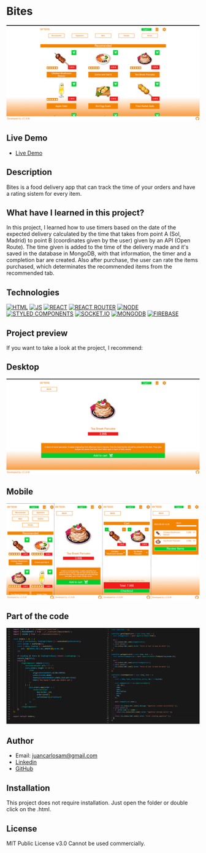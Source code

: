 # Bites

![Project image](https://raw.githubusercontent.com/JuanCarlosAlo/Bites/main/client/public/images/readme0.jpg)

## Live Demo

- [Live Demo](https://bites.onrender.com)

## Description

Bites is a food delivery app that can track the time of your orders and have a rating sistem for every item.

## What have I learned in this project?

In this project, I learned how to use timers based on the date of the expected delivery calculated by the time that takes from point A (Sol, Madrid) to point B (coordinates given by the user) given by an API (Open Route). The time given is added to the time of the delivery made and it's saved in the database in MongoDB, with that information, the timer and a completion bar are created. Also after purchase, the user can rate the items purchased, which determinates the recommended items from the recommended tab.

## Technologies

<!-- Icons taken from: https://github.com/hendrasob/badges/blob/master/README.md and https://github.com/alexandresanlim/Badges4-README.md-Profile -->

[![HTML](https://img.shields.io/badge/HTML5-E34F26?style=for-the-badge&logo=html5&logoColor=white)](https://es.wikipedia.org/wiki/HTML5)
[![JS](https://img.shields.io/badge/JavaScript-F7DF1E?style=for-the-badge&logo=javascript&logoColor=black)](https://es.wikipedia.org/wiki/JavaScript)
[![REACT](https://img.shields.io/badge/React-20232A?style=for-the-badge&logo=react&logoColor=61DAFB)](https://es.wikipedia.org/wiki/React)
[![REACT ROUTER](https://img.shields.io/badge/React_Router-CA4245?style=for-the-badge&logo=react-router&logoColor=white)](https://es.wikipedia.org/wiki/React)
[![NODE](https://img.shields.io/badge/Node.js-339933?style=for-the-badge&logo=nodedotjs&logoColor=white)](https://en.wikipedia.org/wiki/Node)
[![STYLED COMPONENTS](https://img.shields.io/badge/styled--components-DB7093?style=for-the-badge&logo=styled-components&logoColor=white)](https://styled-components.com/)
[![SOCKET.IO](https://img.shields.io/badge/Socket.io-010101?&style=for-the-badge&logo=Socket.io&logoColor=white)](https://en.wikipedia.org/wiki/Socket.IO)
[![MONGODB](https://img.shields.io/badge/MongoDB-4EA94B?style=for-the-badge&logo=mongodb&logoColor=white)](https://en.wikipedia.org/wiki/MongoDB)
[![FIREBASE](https://img.shields.io/badge/firebase-ffca28?style=for-the-badge&logo=firebase&logoColor=black)](https://en.wikipedia.org/wiki/Firebase)

## Project preview

If you want to take a look at the project, I recommend:

## Desktop

![Project screenshot](https://raw.githubusercontent.com/JuanCarlosAlo/Bites/main/client/public/images/readme1.jpg)

## Mobile

![Project screenshot](https://raw.githubusercontent.com/JuanCarlosAlo/Bites/main/client/public/images/readme2.jpg)

## Part of the code

![Screenshot of the project](https://raw.githubusercontent.com/JuanCarlosAlo/Bites/main/client/public/images/readme3.jpg)

## Author

- Email: juancarlosam@gmail.com
- [Linkedin](https://www.linkedin.com/in/juan-carlos-alonso-966280166/)
- [GitHub](https://github.com/JuanCarlosAlo)

## Installation

This project does not require installation. Just open the folder or double click on the .html.

## License

MIT Public License v3.0
Cannot be used commercially.
